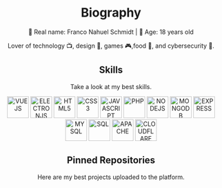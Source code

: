 <h1 align="center">Biography</h1>
<p align="center">🌙 Real name: Franco Nahuel Schmidt | 🌟 Age: 18 years old</p>
<p align="center">Lover of technology 📺, design 🎨, games 🎮,food 🍕, and cybersecurity 🔐.</p>
<h2 align="center">Skills</h2>
<p align="center">Take a look at my best skills.</p>

<p align="center">
  <img src='https://i.imgur.com/se8Mkbj.png' alt='VUEJS' height='50px'>
  <img src='https://i.imgur.com/ELC5E2x.png' alt='ELECTRONJS' height='50px'>
  <img src='https://i.imgur.com/OS6L9MW.png' alt='HTML5' height='50px'>
  <img src='https://i.imgur.com/GAQuyz4.png' alt='CSS3' height='50px'>
  <img src='https://i.imgur.com/aO50oaW.jpg' alt='JAVASCRIPT' height='50px'>
  <img src='https://i.imgur.com/zjXkN4b.png' alt='PHP' height='50px'>
  <img src='https://i.imgur.com/36AGb0R.png' alt='NODEJS' height='50px'>
  <img src='https://i.imgur.com/cxpwb2C.png' alt='MONGODB' height='50px'>
  <img src='https://i.imgur.com/1efgMO7.png' alt='EXPRESS' height='50px'>
  <img src='https://i.imgur.com/q6DcGfa.png' alt='MYSQL' height='50px'>
  <img src='https://i.imgur.com/0CnTYSh.png' alt='SQL' height='50px'>
  <img src='https://i.imgur.com/NcxoUKb.png' alt='APACHE' height='50px'>
  <img src='https://i.imgur.com/I2CcJY3.png' alt='CLOUDFLARE' height='50px'>

<h2 align="center">Pinned Repositories</h2>
<p align="center">Here are my best projects uploaded to the platform.</p>
